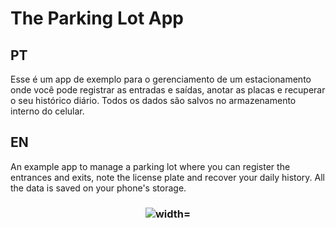 # The Parking Lot App

## PT
Esse é um app de exemplo para o gerenciamento de um estacionamento onde você pode registrar as entradas e saídas, anotar as placas e recuperar o seu histórico diário. Todos os dados são salvos no armazenamento interno do celular.

## EN
An example app to manage a parking lot where you can register the entrances and exits, note the license plate and recover your daily history. All the data is saved on your phone's storage.

<h3 align="center"
  <a href="">
  <img src="https://github.com/LucasLima939/parking-lot-app/tree/master/assets/parking-diagram.png" alt=" width="400">
  </a>
</h3>

